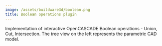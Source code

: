 ```yaml
---
image: /assets/buildware3d/boolean.png
title: Boolean operations plugin
---
```

Implementation of interactive OpenCASCADE Boolean operations - Union, Cut, Intersection. The tree view on the left represents the parametric CAD model.
